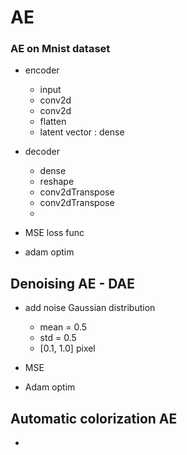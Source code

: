 # AE

### AE on Mnist dataset 
- encoder 
    - input 
    - conv2d 
    - conv2d 
    - flatten 
    - latent vector : dense 

- decoder 
    - dense
    - reshape
    - conv2dTranspose
    - conv2dTranspose
    - 

- MSE loss func
- adam optim


## Denoising AE - DAE 
- add noise  Gaussian distribution
    - mean = 0.5
    - std = 0.5 
    - [0.1, 1.0]  pixel 

- MSE 
- Adam optim

## Automatic colorization AE
- 